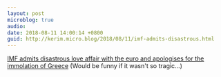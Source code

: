 ```yaml
---
layout: post
microblog: true
audio: 
date: 2018-08-11 14:00:14 +0800
guid: http://kerim.micro.blog/2018/08/11/imf-admits-disastrous.html
---
```

[IMF admits disastrous love affair with the euro and apologises for the immolation of Greece](https://www.telegraph.co.uk/business/2016/07/28/imf-admits-disastrous-love-affair-with-euro-apologises-for-the-i/) (Would be funny if it wasn't so tragic…)
